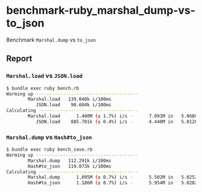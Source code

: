 # benchmark-ruby_marshal_dump-vs-to_json
Benchmark `Marshal.dump` vs `to_json`

## Report
### `Marshal.load` vs `JSON.load`
```bash
$ bundle exec ruby bench.rb
Warming up --------------------------------------
        Marshal.load   139.040k i/100ms
           JSON.load    90.604k i/100ms
Calculating -------------------------------------
        Marshal.load      1.400M (± 1.7%) i/s -      7.091M in   5.068045s
           JSON.load    885.701k (± 0.4%) i/s -      4.440M in   5.012601s
```

### `Marshal.dump` vs `Hash#to_json`
```bash
$ bundle exec ruby bench_save.rb
Warming up --------------------------------------
        Marshal.dump   112.291k i/100ms
        Hash#to_json   119.073k i/100ms
Calculating -------------------------------------
        Marshal.dump      1.095M (± 0.7%) i/s -      5.502M in   5.025235s
        Hash#to_json      1.186M (± 0.7%) i/s -      5.954M in   5.020268s
```
